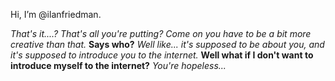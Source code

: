 Hi, I’m @ilanfriedman.

*That's it....? That's all you're putting? Come on you have to be a bit more creative than that.* 
**Says who?**
*Well like... it's supposed to be about you, and it's supposed to introduce you to the internet.*
**Well what if I don't want to introduce myself to the internet?**
*You're hopeless...*
